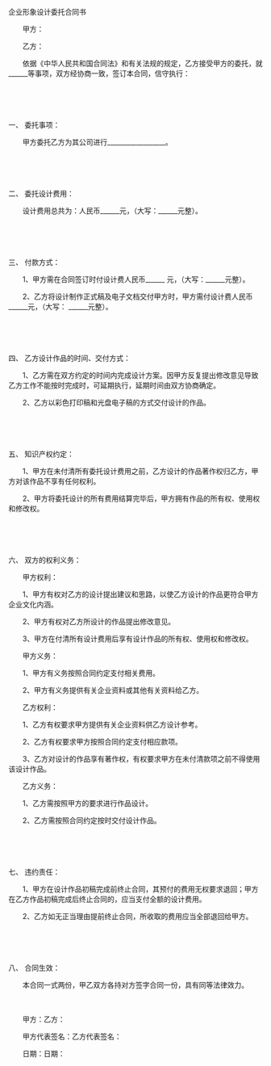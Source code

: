 



企业形象设计委托合同书



 

　　甲方：

　　乙方：　　

　　依据《中华人民共和国合同法》和有关法规的规定，乙方接受甲方的委托，就______等事项，双方经协商一致，签订本合同，信守执行：

　　

　　

一、
委托事项：

　　甲方委托乙方为其公司进行__________________。

　　

　　

二、
委托设计费用：

　　设计费用总共为：人民币______元，（大写：______元整）。

　　

　　

三、
付款方式：

　　1、甲方需在合同签订时付设计费人民币______ 元，（大写：______元整）。

　　2、乙方将设计制作正式稿及电子文档交付甲方时，甲方需付设计费人民币______元，（大写： ______元整）。

　　

　　

四、
乙方设计作品的时间、交付方式：

　　1、乙方需在双方约定的时间内完成设计方案。因甲方反复提出修改意见导致乙方工作不能按时完成时，可延期执行，延期时间由双方协商确定。

　　2、乙方以彩色打印稿和光盘电子稿的方式交付设计的作品。

　　

　　

五、
知识产权约定：

　　1、甲方在未付清所有委托设计费用之前，乙方设计的作品著作权归乙方，甲方对该作品不享有任何权利。

　　2、甲方将委托设计的所有费用结算完毕后，甲方拥有作品的所有权、使用权和修改权。

　　

　　

六、
双方的权利义务：

　　甲方权利：

　　1、甲方有权对乙方的设计提出建议和思路，以使乙方设计的作品更符合甲方企业文化内涵。

　　2、甲方有权对乙方所设计的作品提出修改意见。

　　3、甲方在付清所有设计费用后享有设计作品的所有权、使用权和修改权。

　　甲方义务：

　　1、甲方有义务按照合同约定支付相关费用。

　　2、甲方有义务提供有关企业资料或其他有关资料给乙方。

　　乙方权利：

　　1、乙方有权要求甲方提供有关企业资料供乙方设计参考。

　　2、乙方有权要求甲方按照合同约定支付相应款项。

　　3、乙方对设计的作品享有著作权，有权要求甲方在未付清款项之前不得使用该设计作品。

　　乙方义务：

　　1、乙方需按照甲方的要求进行作品设计。

　　2、乙方需按照合同约定按时交付设计作品。

　　

　　

七、
违约责任：

　　1、甲方在设计作品初稿完成前终止合同，其预付的费用无权要求退回；甲方在乙方作品初稿完成后终止合同的，应当支付全额的设计费用。

　　2、乙方如无正当理由提前终止合同，所收取的费用应当全部退回给甲方。

　　

　　

八、
合同生效：

　　本合同一式两份，甲乙双方各持对方签字合同一份，具有同等法律效力。　

　　　

　　甲方：乙方：

　　甲方代表签名：乙方代表签名：

　　日期：日期：